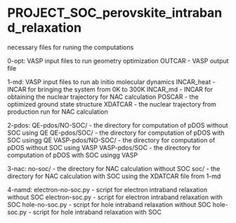 # PROJECT_SOC_perovskite_intraband_relaxation
necessary files for runing the computations

0-opt:
	VASP input files to run geometry optimization
	OUTCAR - VASP output file

1-md:
	VASP input files to run ab initio molecular dynamics
	INCAR_heat - INCAR for bringing the system from 0K to 300K
	INCAR_md - INCAR for obtaining the nuclear trajectory for NAC calculation
	POSCAR - the optimized ground state structure
        XDATCAR - the nuclear trajectory from production run for NAC calculation

2-pdos:
	QE-pdos/NO-SOC/ - the directory for computation of pDOS without SOC  using QE
        QE-pdos/SOC/ - the directory for computation of pDOS with SOC usingg QE
	VASP-pdos/NO-SOC/ - the directory for computation of pDOS without SOC  using VASP
	VASP-pdos/SOC - the directory for computation of pDOS with SOC usingg VASP

3-nac:
	no-soc/  - the directory for NAC calculation without SOC
        soc/ - the directory for NAC calculation with SOC
        using the XDATCAR file from 1-md

4-namd:
	electron-no-soc.py - script for electron intraband relaxation without SOC
	electron-soc.py - script for electron intraband relaxation with SOC
	hole-no-soc.py -  script for hole intraband relaxation without SOC
	hole-soc.py - script for hole intraband relaxation with SOC


